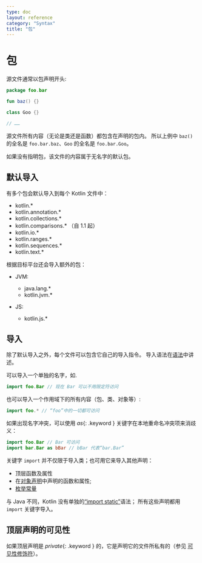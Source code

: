 ```yaml
---
type: doc
layout: reference
category: "Syntax"
title: "包"
---
```


# 包

源文件通常以包声明开头:

``` kotlin
package foo.bar

fun baz() {}

class Goo {}

// ……
```

源文件所有内容（无论是类还是函数）都包含在声明的包内。
所以上例中 `baz()` 的全名是 `foo.bar.baz`、`Goo` 的全名是 `foo.bar.Goo`。

如果没有指明包，该文件的内容属于无名字的默认包。

## 默认导入

有多个包会默认导入到每个 Kotlin 文件中：

- kotlin.*
- kotlin.annotation.*
- kotlin.collections.*
- kotlin.comparisons.*  （自 1.1 起）
- kotlin.io.*
- kotlin.ranges.*
- kotlin.sequences.*
- kotlin.text.*

根据目标平台还会导入额外的包：

- JVM:
  - java.lang.*
  - kotlin.jvm.*

- JS:    
  - kotlin.js.*

## 导入

除了默认导入之外，每个文件可以包含它自己的导入指令。
导入语法在[语法](grammar.html#import)中讲述。

可以导入一个单独的名字，如.

``` kotlin
import foo.Bar // 现在 Bar 可以不用限定符访问
```

也可以导入一个作用域下的所有内容（包、类、对象等）:

``` kotlin
import foo.* // “foo”中的一切都可访问
```

如果出现名字冲突，可以使用 *as*{: .keyword } 关键字在本地重命名冲突项来消歧义：

``` kotlin
import foo.Bar // Bar 可访问
import bar.Bar as bBar // bBar 代表“bar.Bar”
```

关键字 `import` 并不仅限于导入类；也可用它来导入其他声明：

  * 顶层函数及属性
  * 在[对象声明](object-declarations.html#对象声明)中声明的函数和属性;
  * [枚举常量](enum-classes.html)

与 Java 不同，Kotlin 没有单独的[“import static”](https://docs.oracle.com/javase/8/docs/technotes/guides/language/static-import.html)语法； 所有这些声明都用 `import` 关键字导入。

## 顶层声明的可见性

如果顶层声明是 *private*{: .keyword } 的，它是声明它的文件所私有的（参见 [可见性修饰符](visibility-modifiers.html)）。

